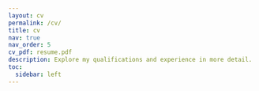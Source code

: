 ```yaml
---
layout: cv
permalink: /cv/
title: cv
nav: true
nav_order: 5
cv_pdf: resume.pdf
description: Explore my qualifications and experience in more detail. :)
toc:
  sidebar: left
---
```

